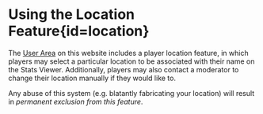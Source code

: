 <div class='panel fade js-scroll-anim' data-anim='fade'>

# Using the Location Feature{id=location}

The [User Area](/login) on this website includes a player location feature, in which players may select a particular location to be associated with their name on the Stats Viewer. Additionally, players may also contact a moderator to change their location manually if they would like to.

Any abuse of this system (e.g. blatantly fabricating your location) will result in *permanent exclusion from this feature*. 

</div>
